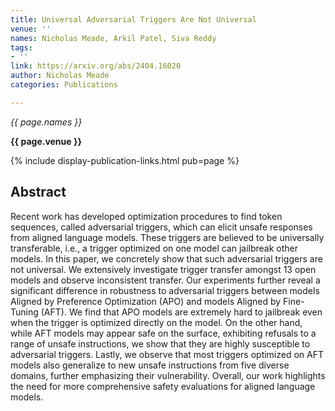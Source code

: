 ```yaml
---
title: Universal Adversarial Triggers Are Not Universal
venue: ''
names: Nicholas Meade, Arkil Patel, Siva Reddy
tags:
- ''
link: https://arxiv.org/abs/2404.16020
author: Nicholas Meade
categories: Publications

---
```


*{{ page.names }}*

**{{ page.venue }}**

{% include display-publication-links.html pub=page %}

## Abstract

Recent work has developed optimization procedures to find token sequences, called adversarial triggers, which can elicit unsafe responses from aligned language models. These triggers are believed to be universally transferable, i.e., a trigger optimized on one model can jailbreak other models. In this paper, we concretely show that such adversarial triggers are not universal. We extensively investigate trigger transfer amongst 13 open models and observe inconsistent transfer. Our experiments further reveal a significant difference in robustness to adversarial triggers between models Aligned by Preference Optimization (APO) and models Aligned by Fine-Tuning (AFT). We find that APO models are extremely hard to jailbreak even when the trigger is optimized directly on the model. On the other hand, while AFT models may appear safe on the surface, exhibiting refusals to a range of unsafe instructions, we show that they are highly susceptible to adversarial triggers. Lastly, we observe that most triggers optimized on AFT models also generalize to new unsafe instructions from five diverse domains, further emphasizing their vulnerability. Overall, our work highlights the need for more comprehensive safety evaluations for aligned language models.